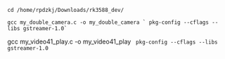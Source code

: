 ```
cd /home/rpdzkj/Downloads/rk3588_dev/

gcc my_double_camera.c -o my_double_camera ` pkg-config --cflags --libs gstreamer-1.0` 

```

gcc my_video41_play.c -o my_video41_play ` pkg-config --cflags --libs gstreamer-1.0`